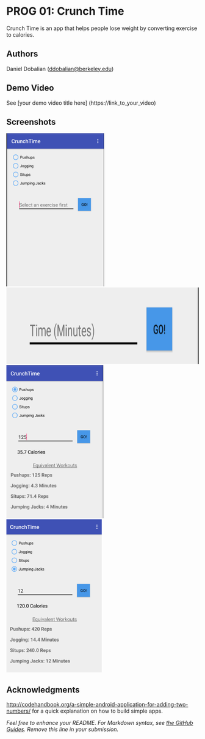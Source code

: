 # PROG 01: Crunch Time

Crunch Time is an app that helps people lose weight by converting exercise to calories.

## Authors

Daniel Dobalian  ([ddobalian@berkeley.edu](mailto:ddobalian@berkeley.edu))

## Demo Video

See [your demo video title here] (https://link_to_your_video)

## Screenshots

<img src="screenshots/base.png" height="400" alt="Screenshot"/>
<img src="screenshots/enter.png" height="200" alt="Screenshot"/>
<img src="screenshots/pushups.png" height="400" alt="Screenshot"/>
<img src="screenshots/jj.png" height="400" alt="Screenshot"/>

## Acknowledgments

http://codehandbook.org/a-simple-android-application-for-adding-two-numbers/ for a quick explanation on how to build simple apps. 

*Feel free to enhance your README. For Markdown syntax, see [the GitHub Guides](https://guides.github.com/features/mastering-markdown/). Remove this line in your submission.*
